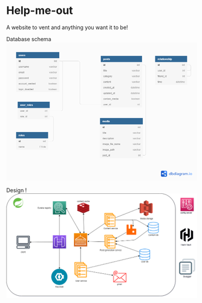 # Help-me-out
A website to vent and anything you want it to be!

Database schema
![Alt text](ER_diagram.png)

Design
!![Alt text](design.drawio.png)
